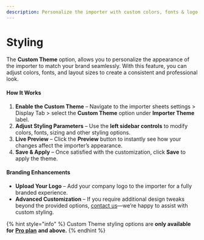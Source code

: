 ```yaml
---
description: Personalize the importer with custom colors, fonts & logo
---
```


# Styling

The **Custom Theme** option, allows you to personalize the appearance of the importer to match your brand seamlessly. With this feature, you can adjust colors, fonts, and layout sizes to create a consistent and professional look.

#### **How It Works**

1. **Enable the Custom Theme** – Navigate to the importer sheets settings > Display Tab > select the **Custom Theme** option under **Importer Theme** label.
2. **Adjust Styling Parameters** – Use the **left sidebar controls** to modify colors, fonts, sizing and other styling options.
3. **Live Preview** – Click the **Preview** button to instantly see how your changes affect the importer’s appearance.
4. **Save & Apply** – Once satisfied with the customization, click **Save** to apply the theme.

#### **Branding Enhancements**

* **Upload Your Logo** – Add your company logo to the importer for a fully branded experience.
* **Advanced Customization** – If you require additional design tweaks beyond the provided options, [contact us](../getting-started/1.-add-template.md)—we’re happy to assist with custom styling.

{% hint style="info" %}
Custom Theme styling options are **only available for** [**Pro plan**](https://csvbox.io/#pricing) **and above.**
{% endhint %}
